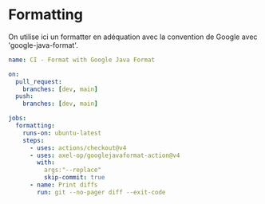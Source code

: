 # Formatting

On utilise ici un formatter en adéquation avec la convention de Google avec 'google-java-format'.

```yaml
name: CI - Format with Google Java Format

on:
  pull_request:
    branches: [dev, main]
  push:
    branches: [dev, main]

jobs:
  formatting:
    runs-on: ubuntu-latest
    steps:
      - uses: actions/checkout@v4
      - uses: axel-op/googlejavaformat-action@v4
        with:
          args:"--replace"
          skip-commit: true
      - name: Print diffs
        run: git --no-pager diff --exit-code
```
